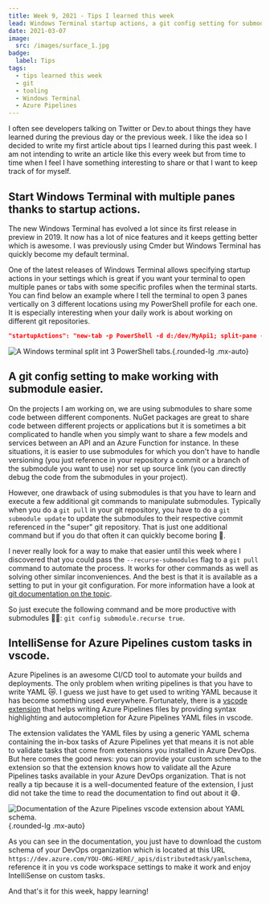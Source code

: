 ```yaml
---
title: Week 9, 2021 - Tips I learned this week
lead: Windows Terminal startup actions, a git config setting for submodules, and a better IntelliSense for azure pipelines vscode extension.
date: 2021-03-07
image:
  src: /images/surface_1.jpg
badge:
  label: Tips
tags:
  - tips learned this week
  - git
  - tooling
  - Windows Terminal
  - Azure Pipelines
---
```


I often see developers talking on Twitter or Dev.to about things they have learned during the previous day or the previous week. I like the idea so I decided to write my first article about tips I learned during this past week. I am not intending to write an article like this every week but from time to time when I feel I have something interesting to share or that I want to keep track of for myself. 

## Start Windows Terminal with multiple panes thanks to startup actions.

The new Windows Terminal has evolved a lot since its first release in preview in 2019. It now has a lot of nice features and it keeps getting better which is awesome. I was previously using Cmder but Windows Terminal has quickly become my default terminal.

One of the latest releases of Windows Terminal allows specifying startup actions in your settings which is great if you want your terminal to open multiple panes or tabs with some specific profiles when the terminal starts. You can find below an example where I tell the terminal to open 3 panes vertically on 3 different locations using my PowerShell profile for each one. It is especially interesting when your daily work is about working on different git repositories.

```json
"startupActions": "new-tab -p PowerShell -d d:/dev/MyApi1; split-pane -p PowerShell -V -d d:/dev/MyApi2; split-pane -p PowerShell -V -d d:/dev/MyAzureFunctions"
```

![A Windows terminal split int 3 PowerShell tabs.](/posts/images/w092021tips_terminal_1.png){.rounded-lg .mx-auto}

## A git config setting to make working with submodule easier.

On the projects I am working on, we are using submodules to share some code between different components. NuGet packages are great to share code between different projects or applications but it is sometimes a bit complicated to handle when you simply want to share a few models and services between an API and an Azure Function for instance. In these situations, it is easier to use submodules for which you don't have to handle versioning (you just reference in your repository a commit or a branch of the submodule you want to use) nor set up source link (you can directly debug the code from the submodules in your project).

However, one drawback of using submodules is that you have to learn and execute a few additional git commands to manipulate submodules. Typically when you do a `git pull` in your git repository, you have to do a `git submodule update` to update the submodules to their respective commit referenced in the "super" git repository. That is just one additional command but if you do that often it can quickly become boring 🥱.

I never really look for a way to make that easier until this week where I discovered that you could pass the `--recurse-submodules` flag to a `git pull` command to automate the process. It works for other commands as well as solving other similar inconveniences. And the best is that it is available as a setting to put in your git configuration. For more information have a look at [git documentation on the topic](https://git-scm.com/book/en/v2/Git-Tools-Submodules).

So just execute the following command and be more productive with submodules 🐱‍🏍:
`git config submodule.recurse true`.

## IntelliSense for Azure Pipelines custom tasks in vscode.

Azure Pipelines is an awesome CI/CD tool to automate your builds and deployments. The only problem when writing pipelines is that you have to write YAML  😿. I guess we just have to get used to writing YAML because it has become something used everywhere. Fortunately, there is a [vscode extension](https://marketplace.visualstudio.com/items?itemName=ms-azure-devops.azure-pipelines) that helps writing Azure Pipelines files by providing syntax highlighting and autocompletion for Azure Pipelines YAML files in vscode. 

The extension validates the YAML files by using a generic YAML schema containing the in-box tasks of Azure Pipelines yet that means it is not able to validate tasks that come from extensions you installed in Azure DevOps. But here comes the good news: you can provide your custom schema to the extension so that the extension knows how to validate all the Azure Pipelines tasks available in your Azure DevOps organization. That is not really a tip because it is a well-documented feature of the extension, I just did not take the time to read the documentation to find out about it 😅.

![Documentation of the Azure Pipelines vscode extension about YAML schema.](/posts/images/w092021tips_vscodeextension_1.png){.rounded-lg .mx-auto}

As you can see in the documentation, you just have to download the custom schema of your DevOps organization which is located at this URL `https://dev.azure.com/YOU-ORG-HERE/_apis/distributedtask/yamlschema`, reference it in you vs code workspace settings to make it work and enjoy IntelliSense on custom tasks.

And that's it for this week, happy learning!    